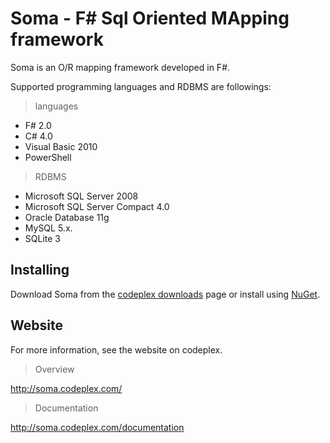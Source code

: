Soma - F# Sql Oriented MApping framework
=====================================

Soma is an O/R mapping framework developed in F#. 

Supported programming languages and RDBMS are followings:

> languages

* F# 2.0
* C# 4.0
* Visual Basic 2010
* PowerShell

> RDBMS

* Microsoft SQL Server 2008
* Microsoft SQL Server Compact 4.0
* Oracle Database 11g
* MySQL 5.x.
* SQLite 3

## Installing

Download Soma from the [codeplex downloads](http://soma.codeplex.com/releases/view/latest) page or 
install using [NuGet](http://nuget.org/List/Packages/Soma).

## Website

For more information, see the website on codeplex.

> Overview

http://soma.codeplex.com/

> Documentation

http://soma.codeplex.com/documentation
